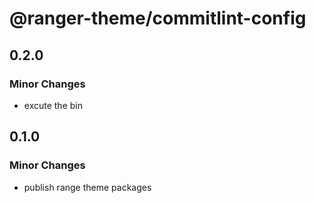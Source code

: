 # @ranger-theme/commitlint-config

## 0.2.0

### Minor Changes

- excute the bin

## 0.1.0

### Minor Changes

- publish range theme packages
